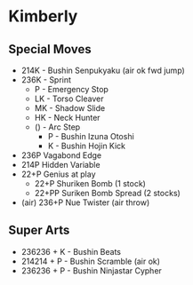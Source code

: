 # Kimberly

## Special Moves
- 214K - Bushin Senpukyaku (air ok fwd jump)
- 236K - Sprint
  - P - Emergency Stop
  - LK - Torso Cleaver
  - MK - Shadow Slide
  - HK - Neck Hunter
  - () - Arc Step
    - P - Bushin Izuna Otoshi
    - K - Bushin Hojin Kick
- 236P Vagabond Edge
- 214P Hidden Variable
- 22+P Genius at play
  - 22+P Shuriken Bomb (1 stock)
  - 22+PP Suriken Bomb Spread (2 stocks)
- (air) 236+P Nue Twister  (air throw)
## Super Arts
- 236236 + K - Bushin Beats
- 214214 + P - Bushin Scramble (air ok)
- 236236 + P - Bushin Ninjastar Cypher